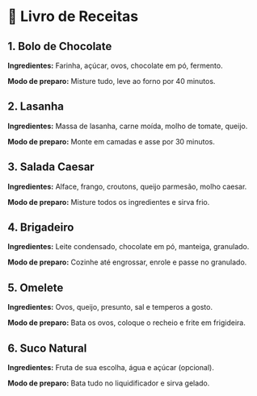 <!DOCTYPE html>
<html lang="pt-BR">
<head>
    <meta charset="UTF-8">
    <title>Livro de Receitas</title>
</head>
<body>
    <h1>🍴 Livro de Receitas</h1>

  <h2>1. Bolo de Chocolate</h2>
    <p><strong>Ingredientes:</strong> Farinha, açúcar, ovos, chocolate em pó, fermento.</p>
    <p><strong>Modo de preparo:</strong> Misture tudo, leve ao forno por 40 minutos.</p>

  <h2>2. Lasanha</h2>
    <p><strong>Ingredientes:</strong> Massa de lasanha, carne moída, molho de tomate, queijo.</p>
    <p><strong>Modo de preparo:</strong> Monte em camadas e asse por 30 minutos.</p>

  <h2>3. Salada Caesar</h2>
    <p><strong>Ingredientes:</strong> Alface, frango, croutons, queijo parmesão, molho caesar.</p>
    <p><strong>Modo de preparo:</strong> Misture todos os ingredientes e sirva frio.</p>

  <h2>4. Brigadeiro</h2>
    <p><strong>Ingredientes:</strong> Leite condensado, chocolate em pó, manteiga, granulado.</p>
    <p><strong>Modo de preparo:</strong> Cozinhe até engrossar, enrole e passe no granulado.</p>

  <h2>5. Omelete</h2>
    <p><strong>Ingredientes:</strong> Ovos, queijo, presunto, sal e temperos a gosto.</p>
    <p><strong>Modo de preparo:</strong> Bata os ovos, coloque o recheio e frite em frigideira.</p>

  <h2>6. Suco Natural</h2>
    <p><strong>Ingredientes:</strong> Fruta de sua escolha, água e açúcar (opcional).</p>
    <p><strong>Modo de preparo:</strong> Bata tudo no liquidificador e sirva gelado.</p>
</body>
</html>
